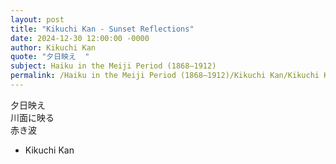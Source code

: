 ```yaml
---
layout: post
title: "Kikuchi Kan - Sunset Reflections"
date: 2024-12-30 12:00:00 -0000
author: Kikuchi Kan
quote: "夕日映え  "
subject: Haiku in the Meiji Period (1868–1912)
permalink: /Haiku in the Meiji Period (1868–1912)/Kikuchi Kan/Kikuchi Kan - Sunset Reflections
---
```


夕日映え  
川面に映る  
赤き波

- Kikuchi Kan
